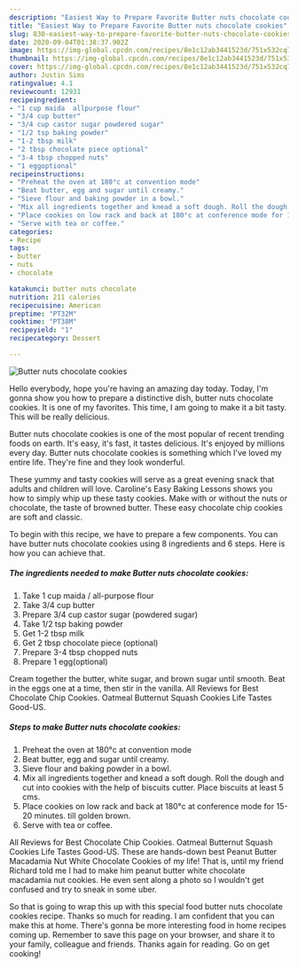 ```yaml
---
description: "Easiest Way to Prepare Favorite Butter nuts chocolate cookies"
title: "Easiest Way to Prepare Favorite Butter nuts chocolate cookies"
slug: 830-easiest-way-to-prepare-favorite-butter-nuts-chocolate-cookies
date: 2020-09-04T01:38:37.902Z
image: https://img-global.cpcdn.com/recipes/8e1c12ab3441523d/751x532cq70/butter-nuts-chocolate-cookies-recipe-main-photo.jpg
thumbnail: https://img-global.cpcdn.com/recipes/8e1c12ab3441523d/751x532cq70/butter-nuts-chocolate-cookies-recipe-main-photo.jpg
cover: https://img-global.cpcdn.com/recipes/8e1c12ab3441523d/751x532cq70/butter-nuts-chocolate-cookies-recipe-main-photo.jpg
author: Justin Sims
ratingvalue: 4.1
reviewcount: 12931
recipeingredient:
- "1 cup maida  allpurpose flour"
- "3/4 cup butter"
- "3/4 cup castor sugar powdered sugar"
- "1/2 tsp baking powder"
- "1-2 tbsp milk"
- "2 tbsp chocolate piece optional"
- "3-4 tbsp chopped nuts"
- "1 eggoptional"
recipeinstructions:
- "Preheat the oven at 180°c at convention mode"
- "Beat butter, egg and sugar until creamy."
- "Sieve flour and baking powder in a bowl."
- "Mix all ingredients together and knead a soft dough. Roll the dough and cut into cookies with the help of biscuits cutter. Place biscuits at least 5 cms."
- "Place cookies on low rack and back at 180°c at conference mode for 15-20 minutes. till golden brown."
- "Serve with tea or coffee."
categories:
- Recipe
tags:
- butter
- nuts
- chocolate

katakunci: butter nuts chocolate 
nutrition: 211 calories
recipecuisine: American
preptime: "PT32M"
cooktime: "PT38M"
recipeyield: "1"
recipecategory: Dessert

---
```



![Butter nuts chocolate cookies](https://img-global.cpcdn.com/recipes/8e1c12ab3441523d/751x532cq70/butter-nuts-chocolate-cookies-recipe-main-photo.jpg)

Hello everybody, hope you're having an amazing day today. Today, I'm gonna show you how to prepare a distinctive dish, butter nuts chocolate cookies. It is one of my favorites. This time, I am going to make it a bit tasty. This will be really delicious.

Butter nuts chocolate cookies is one of the most popular of recent trending foods on earth. It's easy, it's fast, it tastes delicious. It's enjoyed by millions every day. Butter nuts chocolate cookies is something which I've loved my entire life. They're fine and they look wonderful.

These yummy and tasty cookies will serve as a great evening snack that adults and children will love. Caroline&#39;s Easy Baking Lessons shows you how to simply whip up these tasty cookies. Make with or without the nuts or chocolate, the taste of browned butter. These easy chocolate chip cookies are soft and classic.


To begin with this recipe, we have to prepare a few components. You can have butter nuts chocolate cookies using 8 ingredients and 6 steps. Here is how you can achieve that.

<!--inarticleads1-->

##### The ingredients needed to make Butter nuts chocolate cookies:

1. Take 1 cup maida / all-purpose flour
1. Take 3/4 cup butter
1. Prepare 3/4 cup castor sugar (powdered sugar)
1. Take 1/2 tsp baking powder
1. Get 1-2 tbsp milk
1. Get 2 tbsp chocolate piece (optional)
1. Prepare 3-4 tbsp chopped nuts
1. Prepare 1 egg(optional)


Cream together the butter, white sugar, and brown sugar until smooth. Beat in the eggs one at a time, then stir in the vanilla. All Reviews for Best Chocolate Chip Cookies. Oatmeal Butternut Squash Cookies Life Tastes Good-US. 

<!--inarticleads2-->

##### Steps to make Butter nuts chocolate cookies:

1. Preheat the oven at 180°c at convention mode
1. Beat butter, egg and sugar until creamy.
1. Sieve flour and baking powder in a bowl.
1. Mix all ingredients together and knead a soft dough. Roll the dough and cut into cookies with the help of biscuits cutter. Place biscuits at least 5 cms.
1. Place cookies on low rack and back at 180°c at conference mode for 15-20 minutes. till golden brown.
1. Serve with tea or coffee.


All Reviews for Best Chocolate Chip Cookies. Oatmeal Butternut Squash Cookies Life Tastes Good-US. These are hands-down best Peanut Butter Macadamia Nut White Chocolate Cookies of my life! That is, until my friend Richard told me I had to make him peanut butter white chocolate macadamia nut cookies. He even sent along a photo so I wouldn&#39;t get confused and try to sneak in some uber. 

So that is going to wrap this up with this special food butter nuts chocolate cookies recipe. Thanks so much for reading. I am confident that you can make this at home. There's gonna be more interesting food in home recipes coming up. Remember to save this page on your browser, and share it to your family, colleague and friends. Thanks again for reading. Go on get cooking!
